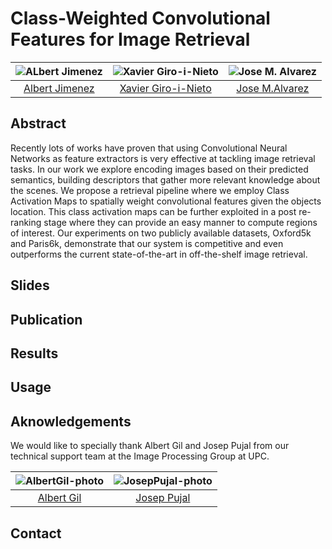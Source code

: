 # Class-Weighted Convolutional Features for Image Retrieval

| ![ALbert Jimenez][AlbertJimenez-photo]  | ![Xavier Giro-i-Nieto][XavierGiro-photo]  |  ![Jose M. Alvarez][JoseAlvarez-photo] | 
|:-:|:-:|:-:|
| [Albert Jimenez][AlbertJimenez-web]  | [Xavier Giro-i-Nieto][XavierGiro-web]   |[Jose M.Alvarez][JoseAlvarez-web] | 

[AlbertJimenez-web]: https://www.linkedin.com/in/albertjimenezsanfiz/
[XavierGiro-web]: https://imatge.upc.edu/web/people/xavier-giro
[JoseAlvarez-web]: http://www.josemalvarez.net

[AlbertJimenez-photo]: https://raw.githubusercontent.com/imatge-upc/retrieval-2017-icmr/master/authors/AlbertJimenez.png "Albert Jimenez"
[XavierGiro-photo]: https://raw.githubusercontent.com/imatge-upc/retrieval-2017-icmr/master/authors/XavierGiro.jpg "Xavier Giro-i-Nieto"
[JoseAlvarez-photo]: https://raw.githubusercontent.com/imatge-upc/retrieval-2017-icmr/master/authors/JoseAlvarez.png "Jose Alvarez"

## Abstract 
Recently lots of works have proven that using Convolutional Neural Networks as feature extractors is very effective at tackling image retrieval tasks. In our work we explore encoding images based on their predicted semantics, building descriptors that gather more relevant knowledge about the scenes. We propose a retrieval pipeline where we employ Class Activation Maps to spatially weight convolutional features given the objects location. This class activation maps can be further exploited in a post re-ranking stage where they can provide an easy manner to compute regions of interest. Our experiments on two publicly available datasets, Oxford5k and Paris6k, demonstrate that our system is competitive and even outperforms the current state-of-the-art in off-the-shelf image retrieval.

## Slides

## Publication

## Results 

## Usage

## Aknowledgements
We would like to specially thank Albert Gil and Josep Pujal from our technical support team at the Image Processing Group at UPC.

| ![AlbertGil-photo]  | ![JosepPujal-photo]  |
|:-:|:-:|
| [Albert Gil](AlbertGil-web)  |  [Josep Pujal](JosepPujal-web) |

[AlbertGil-photo]: https://raw.githubusercontent.com/imatge-upc/retrieval-2017-icmr/master/authors/AlbertGil.jpg "Albert Gil"
[JosepPujal-photo]: https://raw.githubusercontent.com/imatge-upc/retrieval-2017-icmr/master/authors/JosepPujal.jpg "Josep Pujal"

[AlbertGil-web]: https://imatge.upc.edu/web/people/albert-gil-moreno
[JosepPujal-web]: https://imatge.upc.edu/web/people/josep-pujal

## Contact

